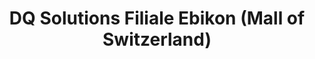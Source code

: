 ---
title: "DQ Solutions Filiale Ebikon (Mall of Switzerland)"
url: /ebikon/dq-solutions-filiale-ebikon-mall-of-switzerland/
shop: Computer
---
